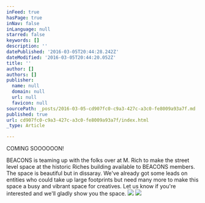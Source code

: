 ```yaml
---
inFeed: true
hasPage: true
inNav: false
inLanguage: null
starred: false
keywords: []
description: ''
datePublished: '2016-03-05T20:44:28.242Z'
dateModified: '2016-03-05T20:44:20.052Z'
title: ''
author: []
authors: []
publisher:
  name: null
  domain: null
  url: null
  favicon: null
sourcePath: _posts/2016-03-05-cd907fc0-c9a3-427c-a3c0-fe8009a93a7f.md
published: true
url: cd907fc0-c9a3-427c-a3c0-fe8009a93a7f/index.html
_type: Article

---
```

COMING SOOOOOON!  

BEACONS is teaming up with the folks over at M. Rich to make the street level space at the historic Riches building available to BEACONS members.  The space is beautiful but in dissaray.  We've already got some leads on entities who could take up large footprints but need many more to make this space a busy and vibrant space for creatives.  Let us know if you're interested and we'll gladly show you the space.
![](https://the-grid-user-content.s3-us-west-2.amazonaws.com/08fc6134-d6d1-468c-9a34-9249587f0c96.jpg)
![](https://the-grid-user-content.s3-us-west-2.amazonaws.com/f4729964-2ade-4630-a488-b171f5965ae0.png)